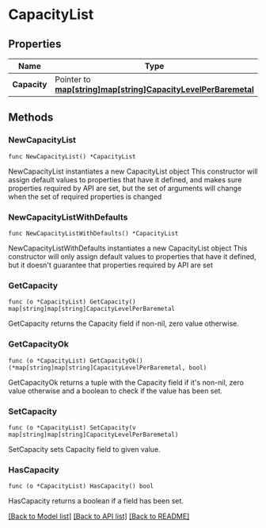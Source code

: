 # CapacityList

## Properties

Name | Type | Description | Notes
------------ | ------------- | ------------- | -------------
**Capacity** | Pointer to [**map[string]map[string]CapacityLevelPerBaremetal**](map.md) |  | [optional] 

## Methods

### NewCapacityList

`func NewCapacityList() *CapacityList`

NewCapacityList instantiates a new CapacityList object
This constructor will assign default values to properties that have it defined,
and makes sure properties required by API are set, but the set of arguments
will change when the set of required properties is changed

### NewCapacityListWithDefaults

`func NewCapacityListWithDefaults() *CapacityList`

NewCapacityListWithDefaults instantiates a new CapacityList object
This constructor will only assign default values to properties that have it defined,
but it doesn't guarantee that properties required by API are set

### GetCapacity

`func (o *CapacityList) GetCapacity() map[string]map[string]CapacityLevelPerBaremetal`

GetCapacity returns the Capacity field if non-nil, zero value otherwise.

### GetCapacityOk

`func (o *CapacityList) GetCapacityOk() (*map[string]map[string]CapacityLevelPerBaremetal, bool)`

GetCapacityOk returns a tuple with the Capacity field if it's non-nil, zero value otherwise
and a boolean to check if the value has been set.

### SetCapacity

`func (o *CapacityList) SetCapacity(v map[string]map[string]CapacityLevelPerBaremetal)`

SetCapacity sets Capacity field to given value.

### HasCapacity

`func (o *CapacityList) HasCapacity() bool`

HasCapacity returns a boolean if a field has been set.


[[Back to Model list]](../README.md#documentation-for-models) [[Back to API list]](../README.md#documentation-for-api-endpoints) [[Back to README]](../README.md)


